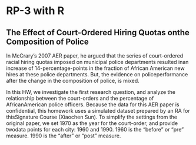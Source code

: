 # RP-3 with R
## The Effect of Court-Ordered Hiring Quotas onthe Composition of Police

In McCrary’s 2007 AER paper, he argued that the series of
court-ordered racial hiring quotas imposed on municipal police
departments resulted inan increase of 14-percentage-points in the
fraction of African American new hires at these police departments. But,
the evidence on policeperformance after the change in the composition
of police, is mixed.

In this HW, we investigate the first research question, and analyze
the relationship between the court-orders and the percentage of AfricanAmerican police officers. Because the data for this AER paper is
confidential, this homework uses a simulated dataset prepared by an RA
for thisSignature Course (Xiaochen Sun). To simplify the settings from
the original paper, we set 1970 as the year for the court-order, and
provide twodata points for each city: 1960 and 1990. 1960 is the
“before” or “pre”
measure. 1990 is the “after” or “post” measure.
